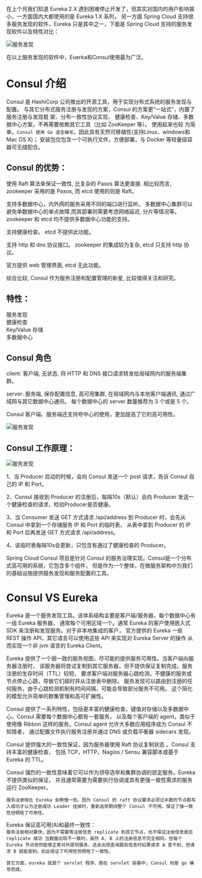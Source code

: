 在上个月我们知道 Eureka 2.X 遇到困难停止开发了，但其实对国内的用户影响甚小，一方面国内大都使用的是 Eureka 1.X 系列，
另一方面 Spring Cloud 支持很多服务发现的软件，Eureka 只是其中之一，下面是 Spring Cloud 支持的服务发现软件以及特性对比：  

![服务发现](pictures/consul1.png)   

在以上服务发现的软件中，Euerka和Consul使用最为广泛。  

# Consul 介绍

Consul 是 HashiCorp 公司推出的开源工具，用于实现分布式系统的服务发现与配置。
与其它分布式服务注册与发现的方案，Consul 的方案更“一站式”，内置了服务注册与发现框 架、分布一致性协议实现、
健康检查、Key/Value 存储、多数据中心方案，不再需要依赖其它工具（比如 ZooKeeper 等）。
使用起来也较 为简单。`Consul 使用 Go 语言编写`，因此具有天然可移植性(支持Linux、windows和Mac OS X)；
安装包仅包含一个可执行文件，方便部署，与 Docker 等轻量级容器可无缝配合。

## Consul 的优势：

使用 Raft 算法来保证一致性, 比复杂的 Paxos 算法更直接. 相比较而言, 
zookeeper 采用的是 Paxos, 而 etcd 使用的则是 Raft。

支持多数据中心，内外网的服务采用不同的端口进行监听。 
多数据中心集群可以避免单数据中心的单点故障,而其部署则需要考虑网络延迟, 分片等情况等。
 zookeeper 和 etcd 均不提供多数据中心功能的支持。  
 
支持健康检查。 etcd 不提供此功能。  

支持 http 和 dns 协议接口。 zookeeper 的集成较为复杂, etcd 只支持 http 协议。  

官方提供 web 管理界面, etcd 无此功能。  

综合比较, Consul 作为服务注册和配置管理的新星, 比较值得关注和研究。  

## 特性：

服务发现  
健康检查  
Key/Value 存储  
多数据中心  

## Consul 角色

client: 客户端, 无状态, 将 HTTP 和 DNS 接口请求转发给局域网内的服务端集群。  

server: 服务端, 保存配置信息, 高可用集群, 在局域网内与本地客户端通讯, 通过广域网与其它数据中心通讯。 
每个数据中心的 server 数量推荐为 3 个或是 5 个。  

Consul 客户端、服务端还支持夸中心的使用，更加提高了它的高可用性。  

![服务发现](pictures/consul2.png)   

## Consul 工作原理：

![服务发现](pictures/consul3.png)   

1、当 Producer 启动的时候，会向 Consul 发送一个 post 请求，告诉 Consul 自己的 IP 和 Port。  

2、Consul 接收到 Producer 的注册后，每隔10s（默认）会向 Producer 发送一个健康检查的请求，检验Producer是否健康。  

3、当 Consumer 发送 GET 方式请求 /api/address 到 Producer 时，会先从 Consul 中拿到一个存储服务 IP 和 Port 的临时表，
从表中拿到 Producer 的 IP 和 Port 后再发送 GET 方式请求 /api/address。    

4、该临时表每隔10s会更新，只包含有通过了健康检查的 Producer。  

Spring Cloud Consul 项目是针对 Consul 的服务治理实现。Consul是一个分布式高可用的系统，它包含多个组件，
但是作为一个整体，在微服务架构中为我们的基础设施提供服务发现和服务配置的工具。    

# Consul VS Eureka

Eureka 是一个服务发现工具。该体系结构主要是客户端/服务器，每个数据中心有一组 Eureka 服务器，
通常每个可用区域一个。通常 Eureka 的客户使用嵌入式 SDK 来注册和发现服务。对于非本地集成的客户，
官方提供的 Eureka 一些 REST 操作 API，其它语言可以使用这些 API 来实现对 Eureka Server 的操作
从而实现一个非 jvm 语言的 Eureka Client。  

Eureka 提供了一个弱一致的服务视图，尽可能的提供服务可用性。当客户端向服务器注册时，
该服务器将尝试复制到其它服务器，但不提供保证复制完成。服务注册的生存时间（TTL）较短，
要求客户端对服务器心跳检测。不健康的服务或节点停止心跳，导致它们超时并从注册表中删除。
服务发现可以路由到注册的任何服务，由于心跳检测机制有时间间隔，可能会导致部分服务不可用。
这个简化的模型允许简单的群集管理和高可扩展性。  

Consul 提供了一系列特性，包括更丰富的健康检查，键值对存储以及多数据中心。Consul 需要每个数据中心都有一套服务，
以及每个客户端的 agent，类似于使用像 Ribbon 这样的服务。Consul agent 允许大多数应用程序成为 Consul 不知情者，
通过配置文件执行服务注册并通过 DNS 或负载平衡器 sidecars 发现。  

Consul 提供强大的一致性保证，因为服务器使用 Raft 协议复制状态 。Consul 支持丰富的健康检查，
包括 TCP，HTTP，Nagios / Sensu 兼容脚本或基于 Eureka 的 TTL。  

Consul 强烈的一致性意味着它可以作为领导选举和集群协调的锁定服务。Eureka 不提供类似的保证，
并且通常需要为需要执行协调或具有更强一致性需求的服务运行 ZooKeeper。

`服务注册相比 Eureka 会稍慢一些。因为 Consul 的 raft 协议要求必须过半数的节点都写入成功才认为注册成功 Leader 挂掉时，重新选举期间整个 Consul 不可用。保证了强一致性但牺牲了可用性。`  

Eureka 保证高可用(A)和最终一致性：  
`服务注册相对要快，因为不需要等注册信息 replicate 到其它节点，也不保证注册信息是否 replicate 成功 当数据出现不一致时，虽然 A, B 上的注册信息不完全相同，但每个 Eureka 节点依然能够正常对外提供服务，这会出现查询服务信息时如果请求 A 查不到，但请求 B 就能查到。如此保证了可用性但牺牲了一致性。`  

`其它方面，eureka 就是个 servlet 程序，跑在 servlet 容器中; Consul 则是 go 编写而成。`  















 
 

